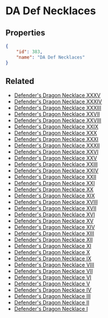 # DA Def Necklaces

<no description available>

## Properties

```json
{
    "id": 383,
    "name": "DA Def Necklaces"
}
```

## Related

- [Defender's Dragon Necklace XXXV](../items/18456-defender-s-dragon-necklace-xxxv.md)
- [Defender's Dragon Necklace XXXIV](../items/18450-defender-s-dragon-necklace-xxxiv.md)
- [Defender's Dragon Necklace XXXIII](../items/18444-defender-s-dragon-necklace-xxxiii.md)
- [Defender's Dragon Necklace XXVII](../items/12009-defender-s-dragon-necklace-xxvii.md)
- [Defender's Dragon Necklace XXVIII](../items/12050-defender-s-dragon-necklace-xxviii.md)
- [Defender's Dragon Necklace XXIX](../items/12051-defender-s-dragon-necklace-xxix.md)
- [Defender's Dragon Necklace XXX](../items/12052-defender-s-dragon-necklace-xxx.md)
- [Defender's Dragon Necklace XXXI](../items/12053-defender-s-dragon-necklace-xxxi.md)
- [Defender's Dragon Necklace XXXII](../items/12054-defender-s-dragon-necklace-xxxii.md)
- [Defender's Dragon Necklace XXVI](../items/12007-defender-s-dragon-necklace-xxvi.md)
- [Defender's Dragon Necklace XXV](../items/7143-defender-s-dragon-necklace-xxv.md)
- [Defender's Dragon Necklace XXIII](../items/6470-defender-s-dragon-necklace-xxiii.md)
- [Defender's Dragon Necklace XXIV](../items/7141-defender-s-dragon-necklace-xxiv.md)
- [Defender's Dragon Necklace XXII](../items/6469-defender-s-dragon-necklace-xxii.md)
- [Defender's Dragon Necklace XXI](../items/6064-defender-s-dragon-necklace-xxi.md)
- [Defender's Dragon Necklace XX](../items/5551-defender-s-dragon-necklace-xx.md)
- [Defender's Dragon Necklace XIX](../items/5549-defender-s-dragon-necklace-xix.md)
- [Defender's Dragon Necklace XVIII](../items/4834-defender-s-dragon-necklace-xviii.md)
- [Defender's Dragon Necklace XVII](../items/4833-defender-s-dragon-necklace-xvii.md)
- [Defender's Dragon Necklace XVI](../items/4830-defender-s-dragon-necklace-xvi.md)
- [Defender's Dragon Necklace XV](../items/2731-defender-s-dragon-necklace-xv.md)
- [Defender's Dragon Necklace XIV](../items/2728-defender-s-dragon-necklace-xiv.md)
- [Defender's Dragon Necklace XIII](../items/2047-defender-s-dragon-necklace-xiii.md)
- [Defender's Dragon Necklace XII](../items/2046-defender-s-dragon-necklace-xii.md)
- [Defender's Dragon Necklace XI](../items/1584-defender-s-dragon-necklace-xi.md)
- [Defender's Dragon Necklace X](../items/1580-defender-s-dragon-necklace-x.md)
- [Defender's Dragon Necklace IX](../items/1365-defender-s-dragon-necklace-ix.md)
- [Defender's Dragon Necklace VIII](../items/904-defender-s-dragon-necklace-viii.md)
- [Defender's Dragon Necklace VII](../items/760-defender-s-dragon-necklace-vii.md)
- [Defender's Dragon Necklace VI](../items/697-defender-s-dragon-necklace-vi.md)
- [Defender's Dragon Necklace V](../items/645-defender-s-dragon-necklace-v.md)
- [Defender's Dragon Necklace IV](../items/564-defender-s-dragon-necklace-iv.md)
- [Defender's Dragon Necklace III](../items/563-defender-s-dragon-necklace-iii.md)
- [Defender's Dragon Necklace II](../items/541-defender-s-dragon-necklace-ii.md)
- [Defender's Dragon Necklace I](../items/509-defender-s-dragon-necklace-i.md)

